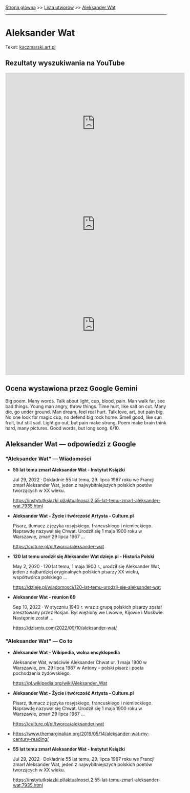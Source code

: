 [Strona główna](../index.md) >> [Lista utworów](../list.md) >> [Aleksander Wat](10.md)

---

# Aleksander Wat

Tekst: [kaczmarski.art.pl](https://www.kaczmarski.art.pl/tworczosc/wiersze/aleksander-wat/)

## Rezultaty wyszukiwania na YouTube

<iframe width="560" height="315" src="https://www.youtube.com/embed/cyO786KOPMg?si=IdontcarewhotheIRSsendsImnotpayingtaxes" title="YouTube video player" frameborder="0" allow="accelerometer; autoplay; clipboard-write; encrypted-media; gyroscope; picture-in-picture; web-share" referrerpolicy="strict-origin-when-cross-origin" allowfullscreen></iframe>

<iframe width="560" height="315" src="https://www.youtube.com/embed/D_m3c6NbFbc?si=IdontcarewhotheIRSsendsImnotpayingtaxes" title="YouTube video player" frameborder="0" allow="accelerometer; autoplay; clipboard-write; encrypted-media; gyroscope; picture-in-picture; web-share" referrerpolicy="strict-origin-when-cross-origin" allowfullscreen></iframe>

<iframe width="560" height="315" src="https://www.youtube.com/embed/wyZTohCewVQ?si=IdontcarewhotheIRSsendsImnotpayingtaxes" title="YouTube video player" frameborder="0" allow="accelerometer; autoplay; clipboard-write; encrypted-media; gyroscope; picture-in-picture; web-share" referrerpolicy="strict-origin-when-cross-origin" allowfullscreen></iframe>

## Ocena wystawiona przez Google Gemini

Big poem. Many words. Talk about light, cup, blood, pain. Man walk far, see bad things. Young man angry, throw things. Time hurt, like salt on cut. Many die, go under ground. Man dream, feel real hurt. Talk love, art, but pain big. No one look for magic cup, no defend big rock home. Smell good, like sun fruit, but still sad. Light go out, but pain make strong. Poem make brain think hard, many pictures. Good words, but long song. 6/10.


## Aleksander Wat — odpowiedzi z Google

### "Aleksander Wat" — Wiadomości

- **55 lat temu zmarł Aleksander Wat - Instytut Książki**

    Jul 29, 2022  ·  Dokładnie 55 lat temu, 29. lipca 1967 roku we Francji zmarł Aleksander Wat, jeden z najwybitniejszych polskich poetów tworzących w XX wieku. 

   <https://instytutksiazki.pl/aktualnosci,2,55-lat-temu-zmarl-aleksander-wat,7935.html>
- **Aleksander Wat - Życie i twórczość  Artysta - Culture.pl**

    Pisarz, tłumacz z języka rosyjskiego, francuskiego i niemieckiego. Naprawdę nazywał się Chwat. Urodził się 1 maja 1900 roku w Warszawie, zmarł 29 lipca 1967 ... 

   <https://culture.pl/pl/tworca/aleksander-wat>
- **120 lat temu urodził się Aleksander Wat  dzieje.pl - Historia Polski**

    May 2, 2020  ·  120 lat temu, 1 maja 1900 r., urodził się Aleksander Wat, jeden z najbardziej oryginalnych polskich pisarzy XX wieku, współtwórca polskiego ... 

   <https://dzieje.pl/wiadomosci/120-lat-temu-urodzil-sie-aleksander-wat>
- **Aleksander Wat - reunion 69**

    Sep 10, 2022  ·  W styczniu 1940 r. wraz z grupą polskich pisarzy został aresztowany przez Rosjan. Był więziony we Lwowie, Kijowie i Moskwie. Następnie został ... 

   <https://dzismis.com/2022/09/10/aleksander-wat/>

### "Aleksander Wat" — Co to

- **Aleksander Wat – Wikipedia, wolna encyklopedia**

    Aleksander Wat, właściwie Aleksander Chwat ur. 1 maja 1900 w Warszawie, zm. 29 lipca 1967 w Antony – polski pisarz i poeta pochodzenia żydowskiego. 

   <https://pl.wikipedia.org/wiki/Aleksander_Wat>
- **Aleksander Wat - Życie i twórczość  Artysta - Culture.pl**

    Pisarz, tłumacz z języka rosyjskiego, francuskiego i niemieckiego. Naprawdę nazywał się Chwat. Urodził się 1 maja 1900 roku w Warszawie, zmarł 29 lipca 1967 ... 

   <https://culture.pl/pl/tworca/aleksander-wat>
- <https://www.themarginalian.org/2019/05/14/aleksander-wat-my-century-reading/>
- **55 lat temu zmarł Aleksander Wat - Instytut Książki**

    Jul 29, 2022  ·  Dokładnie 55 lat temu, 29. lipca 1967 roku we Francji zmarł Aleksander Wat, jeden z najwybitniejszych polskich poetów tworzących w XX wieku. 

   <https://instytutksiazki.pl/aktualnosci,2,55-lat-temu-zmarl-aleksander-wat,7935.html>

